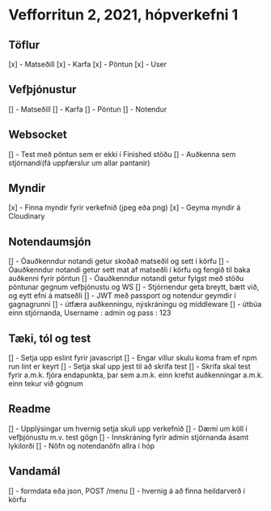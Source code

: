 # Vefforritun 2, 2021, hópverkefni 1


## Töflur

[x] - Matseðill
[x] - Karfa
[x] - Pöntun
[x] - User

## Vefþjónustur

[] - Matseðill
[] - Karfa
[] - Pöntun
[] - Notendur

## Websocket

[] - Test með pöntun sem er ekki í Finished stöðu
[] - Auðkenna sem stjórnandi(fá uppfærslur um allar pantanir)

## Myndir

[x] - Finna myndir fyrir verkefnið (jpeg eða png)
[x] - Geyma myndir á Cloudinary

## Notendaumsjón

[] - Óauðkenndur notandi getur skoðað matseðil og sett í körfu
[] - Óauðkenndur notandi getur sett mat af matseðli í körfu og fengið til baka auðkenni fyrir pöntun
[] - Óauðkenndur notandi getur fylgst með stöðu pöntunar gegnum vefþjónustu og WS
[] - Stjórnendur geta breytt, bætt við, og eytt efni á matseðli
[] - JWT með passport og notendur geymdir í gagnagrunni 
[] - útfæra auðkenningu, nýskráningu og middleware
[] - útbúa einn stjórnanda, Username : admin og pass : 123

## Tæki, tól og test

[] - Setja upp eslint fyrir javascript
[] - Engar villur skulu koma fram ef npm run lint er keyrt
[] - Setja skal upp jest til að skrifa test
[] - Skrifa skal test fyrir a.m.k. fjóra endapunkta, þar sem a.m.k. einn krefst auðkenningar
     a.m.k. einn tekur við gögnum

## Readme

[] - Upplýsingar um hvernig setja skuli upp verkefnið
[] - Dæmi um köll í vefþjónustu m.v. test gögn
[] - Innskráning fyrir admin stjórnanda ásamt lykilorði
[] - Nöfn og notendanöfn allra í hóp

## Vandamál
[] - formdata eða json, POST /menu
[] - hvernig á að finna heildarverð í körfu